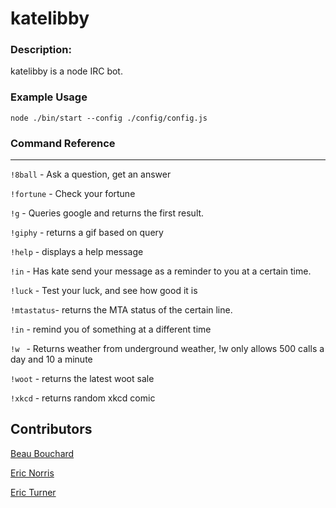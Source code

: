 katelibby
=========


### Description:

katelibby is a node IRC bot.

### Example Usage

`node ./bin/start --config ./config/config.js`


### Command Reference
---

`!8ball`    - Ask a question, get an answer

`!fortune`  - Check your fortune

`!g`        - Queries google and returns the first result.

`!giphy`    - returns a gif based on query

`!help`     - displays a help message

`!in`       - Has kate send your message as a reminder to you at a certain time.

`!luck`     - Test your luck, and see how good it is

`!mtastatus`- returns the MTA status of the certain line.

`!in`       - remind you of something at a different time

`!w `       - Returns weather from underground weather,  !w only allows 500 calls a day and 10 a minute

`!woot`     - returns the latest woot sale

`!xkcd`     - returns random xkcd comic


## Contributors

[Beau Bouchard](https://github.com/BeauBouchard)

[Eric Norris](https://github.com/ericnorris)

[Eric Turner](https://github.com/codemuch)
